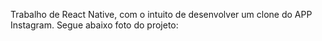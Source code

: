 Trabalho de React Native, com o intuito de desenvolver um clone do APP Instagram.
Segue abaixo foto do projeto:

